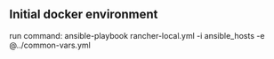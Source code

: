 ## Initial docker environment

run command:
ansible-playbook rancher-local.yml -i ansible_hosts -e @../common-vars.yml
